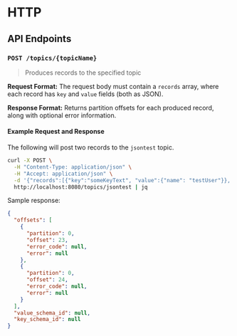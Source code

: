 # HTTP

## API Endpoints

### `POST /topics/{topicName}`

> Produces records to the specified topic 

**Request Format:**
The request body must contain a `records` array, where each record has `key` and `value` fields (both as JSON).

**Response Format:**
Returns partition offsets for each produced record, along with optional error information.

#### Example Request and Response

The following will post two records to the `jsontest` topic.

```bash
curl -X POST \
  -H "Content-Type: application/json" \
  -H "Accept: application/json" \
  -d '{"records":[{"key":"someKeyText", "value":{"name": "testUser"}}, {"key":"someKeyText", "value":{"name": "testUser2"}}]}' \
  http://localhost:8080/topics/jsontest | jq
```

Sample response:
```json
{
  "offsets": [
    {
      "partition": 0,
      "offset": 23,
      "error_code": null,
      "error": null
    },
    {
      "partition": 0,
      "offset": 24,
      "error_code": null,
      "error": null
    }
  ],
  "value_schema_id": null,
  "key_schema_id": null
}
```